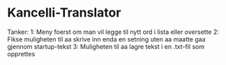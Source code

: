 # Kancelli-Translator


Tanker:
1: Meny foerst om man vil legge til nytt ord i lista eller oversette
2: Fikse muligheten til aa skrive inn enda en setning uten aa maatte gaa gjennom startup-tekst
3: Muligheten til aa lagre tekst i en .txt-fil som opprettes
